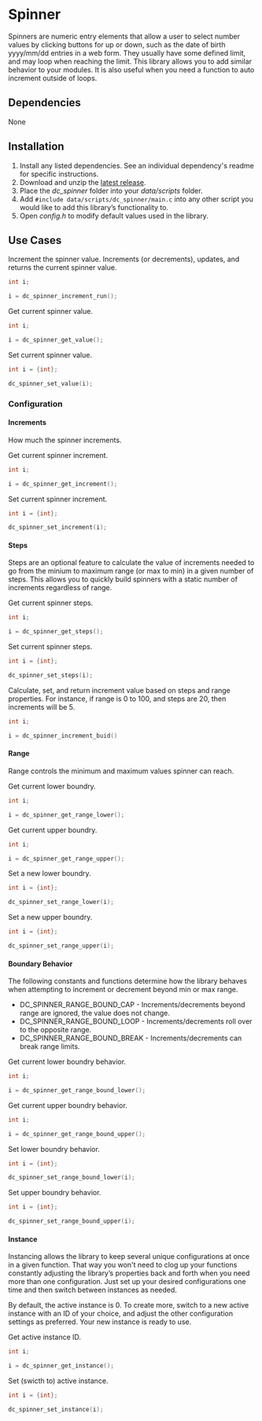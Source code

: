 # Spinner
Spinners are numeric entry elements that allow a user to select number values by clicking buttons for up or down, such as the date of birth yyyy/mm/dd entries in a web form. They usually have some defined limit, and may loop when reaching the limit. This library allows you to add similar behavior to your modules. It is also useful when you need a function to auto increment outside of loops.

## Dependencies

None

## Installation

1. Install any listed dependencies. See an individual dependency's readme for specific instructions.
1. Download and unzip the [latest release](../../releases).
1. Place the *dc_spinner* folder into your *data/scripts* folder.
1. Add ```#include data/scripts/dc_spinner/main.c``` into any other script you would like to add this library’s functionality to.
1. Open *config.h* to modify default values used in the library.

## Use Cases

Increment the spinner value. Increments (or decrements), updates, and returns the current spinner value.
```c
int i;

i = dc_spinner_increment_run();
```

Get current spinner value.
```c
int i;

i = dc_spinner_get_value();
```

Set current spinner value.
```c
int i = {int};

dc_spinner_set_value(i);
```

### Configuration

#### Increments

How much the spinner increments.

Get current spinner increment.
```c
int i;

i = dc_spinner_get_increment();
```

Set current spinner increment.
```c
int i = {int};

dc_spinner_set_increment(i);
```

#### Steps

Steps are an optional feature to calculate the value of increments needed to go from the minium to maximum range (or max to min) in a given number of steps. This allows you to quickly build spinners with a static number of increments regardless of range.

Get current spinner steps.
```c
int i;

i = dc_spinner_get_steps();
```

Set current spinner steps.
```c
int i = {int};

dc_spinner_set_steps(i);
``` 

Calculate, set, and return increment value based on steps and range properties. For instance, if range is 0 to 100, and steps are 20, then increments will be 5.

```c
int i;

i = dc_spinner_increment_buid()
```

#### Range

Range controls the minimum and maximum values spinner can reach.

Get current lower boundry.
```c
int i;

i = dc_spinner_get_range_lower();
```

Get current upper boundry.
```c
int i;

i = dc_spinner_get_range_upper();
```

Set a new lower boundry.
```c
int i = {int};

dc_spinner_set_range_lower(i);
```

Set a new upper boundry.
```c
int i = {int};

dc_spinner_set_range_upper(i);
```

#### Boundary Behavior

The following constants and functions determine how the library behaves when attempting to increment or decrement beyond min or max range.

* DC_SPINNER_RANGE_BOUND_CAP - Increments/decrements beyond range are ignored, the value does not change.
* DC_SPINNER_RANGE_BOUND_LOOP - Increments/decrements roll over to the opposite range.
* DC_SPINNER_RANGE_BOUND_BREAK - Increments/decrements can break range limits.

Get current lower boundry behavior.
```c
int i;

i = dc_spinner_get_range_bound_lower();
```

Get current upper boundry behavior.
```c
int i;

i = dc_spinner_get_range_bound_upper();
```

Set lower boundry behavior.
```c
int i = {int};

dc_spinner_set_range_bound_lower(i);
```

Set upper boundry behavior.
```c
int i = {int};

dc_spinner_set_range_bound_upper(i);
```

#### Instance

Instancing allows the library to keep several unique configurations at once in a given function. That way you won't need to clog up your functions constantly adjusting the library’s properties back and forth when you need more than one configuration. Just set up your desired configurations one time and then switch between instances as needed.

By default, the active instance is 0. To create more, switch to a new active instance with an ID of your choice, and adjust the other configuration settings as preferred. Your new instance is ready to use. 

Get active instance ID.
```c
int i;

i = dc_spinner_get_instance();
```

Set (swicth to) active instance.
```c
int i = {int};

dc_spinner_set_instance(i);
```
